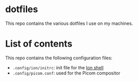 # dotfiles

This repo contains the various dotfiles I use on my machines.

# List of contents

This repo contains the following configuration files:

* `.config/ion/initrc`: init file for the [Ion shell](https://github.com/redox-os/ion)
* `.config/picom.conf`: used for the Picom compositor
